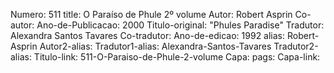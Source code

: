Numero: 511
title: O Paraíso de Phule 2º volume
Autor: Robert Asprin
Co-autor: 
Ano-de-Publicacao: 2000
Titulo-original: "Phules Paradise"
Tradutor: Alexandra Santos Tavares
Co-tradutor: 
Ano-de-edicao: 1992
alias: Robert-Asprin
Autor2-alias: 
Tradutor1-alias: Alexandra-Santos-Tavares
Tradutor2-alias: 
Titulo-link: 511-O-Paraiso-de-Phule-2-volume
Capa: 
pags: 
Capa-link: 